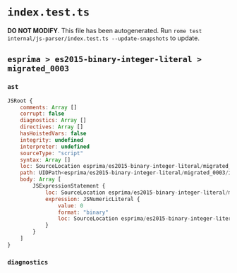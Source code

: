 # `index.test.ts`

**DO NOT MODIFY**. This file has been autogenerated. Run `rome test internal/js-parser/index.test.ts --update-snapshots` to update.

## `esprima > es2015-binary-integer-literal > migrated_0003`

### `ast`

```javascript
JSRoot {
	comments: Array []
	corrupt: false
	diagnostics: Array []
	directives: Array []
	hasHoistedVars: false
	integrity: undefined
	interpreter: undefined
	sourceType: "script"
	syntax: Array []
	loc: SourceLocation esprima/es2015-binary-integer-literal/migrated_0003/input.js 1:0-2:0
	path: UIDPath<esprima/es2015-binary-integer-literal/migrated_0003/input.js>
	body: Array [
		JSExpressionStatement {
			loc: SourceLocation esprima/es2015-binary-integer-literal/migrated_0003/input.js 1:0-1:3
			expression: JSNumericLiteral {
				value: 0
				format: "binary"
				loc: SourceLocation esprima/es2015-binary-integer-literal/migrated_0003/input.js 1:0-1:3
			}
		}
	]
}
```

### `diagnostics`

```

```
